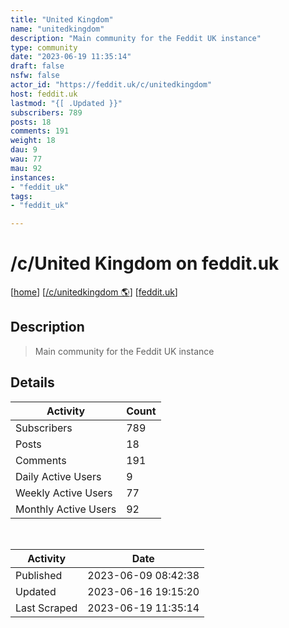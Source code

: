 ```yaml
---
title: "United Kingdom" 
name: "unitedkingdom"
description: "Main community for the Feddit UK instance"
type: community
date: "2023-06-19 11:35:14"
draft: false
nsfw: false
actor_id: "https://feddit.uk/c/unitedkingdom"
host: feddit.uk
lastmod: "{[ .Updated }}"
subscribers: 789
posts: 18
comments: 191
weight: 18
dau: 9
wau: 77
mau: 92
instances:
- "feddit_uk"
tags: 
- "feddit_uk"

---
```


# /c/United Kingdom on feddit.uk

[[home](/)]
[[/c/unitedkingdom 🌎](https://feddit.uk/c/unitedkingdom)]
[[feddit.uk](/instances/feddit_uk)]


## Description 

<blockquote class="description">
Main community for the Feddit UK instance
</blockquote>


## Details

| Activity | Count  |
|----------------------|---|
| Subscribers          | 789 |
| Posts                | 18  |
| Comments             | 191  |
| Daily Active Users   | 9  |
| Weekly Active Users  | 77  |
| Monthly Active Users | 92  |

<br>

| Activity | Date |
|----------------------|---|
| Published            | 2023-06-09 08:42:38 |
| Updated              | 2023-06-16 19:15:20 |
| Last Scraped         | 2023-06-19 11:35:14 |
